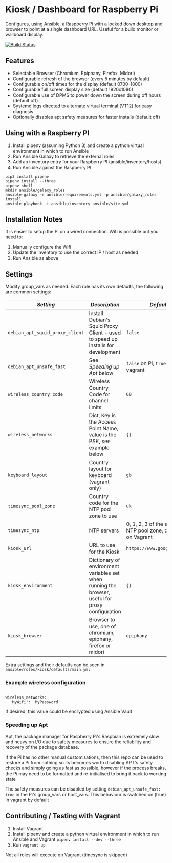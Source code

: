 # Kiosk / Dashboard for Raspberry Pi

Configures, using Ansible, a Raspberry Pi with a locked down desktop and browser to point at a single dashboard URL.
Useful for a build monitor or wallboard display.

[![Build Status](https://travis-ci.org/bdellegrazie/rpi-kiosk.svg?branch=master)](https://travis-ci.org/bdellegrazie/rpi-kiosk)

## Features

* Selectable Browser (Chromium, Epiphany, Firefox, Midori)
* Configurable refresh of the browser (every 5 minutes by default)
* Configurable on/off times for the display (default 0700-1800)
* Configurable full screen display size (default 1920x1080)
* Configurable use of DPMS to power down the screen during off hours (default off)
* Systemd logs directed to alternate virtual terminal (VT12) for easy diagnosis
* Optionally disables apt safety measures for faster installs (default off)

## Using with a Raspberry PI

1. Install pipenv (assuming Python 3) and create a python virtual environment in which to run Ansible
2. Run Ansible Galaxy to retrieve the external roles
3. Add an inventory entry for your Raspberry PI (ansible/inventory/hosts)
4. Run Ansible against the Raspberry PI

```
pip3 install pipenv
pipenv install --three
pipenv shell
mkdir ansible/galaxy_roles
ansible-galaxy -r ansible/requirements.yml -p ansible/galaxy_roles install
ansible-playbook -i ansible/inventory ansible/site.yml
```

## Installation Notes

It is easier to setup the Pi on a wired connection.
Wifi is possible but you need to:
1. Manually configure the Wifi
2. Update the inventory to use the correct IP / host as needed
3. Run Ansible as above

## Settings

Modify group\_vars as needed. Each role has its own defaults, the following are common settings:

| *Setting* | *Description* | *Default* |
|---------|-------------|---------|
| `debian_apt_squid_proxy_client` | Install Debian's Squid Proxy Client - used to speed up installs for development | `false` |
| `debian_apt_unsafe_fast` | See _Speeding up Apt_ below | `false` on Pi, `true` on vagrant |
| `wireless_country_code` | Wireless Country Code for channel limits | `GB` |
| `wireless_networks` | Dict, Key is the Access Point Name, value is the PSK, see example below | `{}` |
| `keyboard_layout` | Country layout for keyboard (vagrant only) | `gb` |
| `timesync_pool_zone` | Country code for the NTP pool zone to use | `uk` |
| `timesync_ntp` | NTP servers | 0, 1, 2, 3 of the specific NTP pool zone, disabled on Vagrant |
| `kiosk_url` | URL to use for the Kiosk | `https://www.google.co.uk/` |
| `kiosk_environment` | Dictionary of environment variables set when running the browser, useful for proxy configuration | `{}` |
| `kiosk_browser` | Browser to use, one of chromium, epiphany, firefox or midori | `epiphany` |

Extra settings and their defaults can be seen in `ansible/roles/kiosk/defaults/main.yml`

### Example wireless configuration

```
---
wireless_networks:
  'MyWifi': 'MyPassword'
```

If desired, this value could be encrypted using Ansible Vault

### Speeding up Apt

Apt, the package manager for Raspberry Pi's Raspbian is extremely slow and heavy on I/O due to safety measures to ensure the reliability and recovery of the package database.

If the Pi has no other manual customisations, then this repo can be used to restore a Pi from nothing so its becomes worth disabling APT's safety checks and simply
going as fast as possible, however if the process breaks, the Pi may need to be formatted and re-initialised to bring it back to working state

The safety measures can be disabled by setting `debian_apt_unsafe_fast: true` in the Pi's group\_vars or host\_vars. This behaviour is switched on (true) in vagrant by default


## Contributing / Testing with Vagrant

1. Install Vagrant
2. Install pipenv and create a python virtual environment in which to run Ansible and Vagrant `pipenv install --dev --three`
3. Run `vagrant up`

Not all roles will execute on Vagrant (timesync is skipped)
